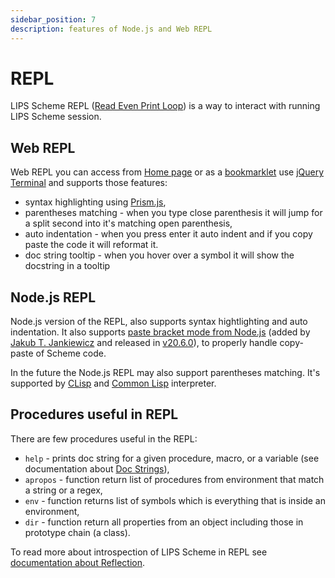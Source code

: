 ```yaml
---
sidebar_position: 7
description: features of Node.js and Web REPL
---
```


# REPL

LIPS Scheme REPL ([Read Even Print Loop](https://en.wikipedia.org/wiki/Read–eval–print_loop)) is
a way to interact with running LIPS Scheme session.

## Web REPL

Web REPL you can access from [Home page](/) or as a [bookmarklet](/#bookmark) use
[jQuery Terminal](https://terminal.jcubic.pl/) and supports those features:
* syntax highlighting using [Prism.js](https://prismjs.com/),
* parentheses matching - when you type close parenthesis it will jump for a split second into it's
  matching open parenthesis,
* auto indentation - when you press enter it auto indent and if you copy paste the code it will reformat it.
* doc string tooltip - when you hover over a symbol it will show the docstring in a tooltip

## Node.js REPL

Node.js version of the REPL, also supports syntax hightlighting and auto indentation. It also
supports [paste bracket mode from Node.js](https://github.com/nodejs/node/pull/47150) (added by
[Jakub T. Jankiewicz](https://jcubic.pl/me) and released in
[v20.6.0](https://nodejs.org/en/blog/release/v20.6.0)), to properly handle copy-paste of Scheme
code.

In the future the Node.js REPL may also support parentheses matching. It's supported by
[CLisp](https://www.gnu.org/software/clisp/) and [Common Lisp](https://common-lisp.net/)
interpreter.

## Procedures useful in REPL

There are few procedures useful in the REPL:

* `help` - prints doc string for a given procedure, macro, or a variable (see documentation about
  [Doc Strings](/docs/lips/intro#doc-strings)),
* `apropos` - function return list of procedures from environment that match a string or a regex,
* `env` - function returns list of symbols which is everything that is inside an environment,
* `dir` - function return all properties from an object including those in prototype chain (a class).

To read more about introspection of LIPS Scheme in REPL see [documentation about Reflection](/docs/lips/reflection).
